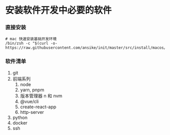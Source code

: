 # 安装软件开发中必要的软件


### 直接安装

```shell
# mac 快速安装基础开发环境
/bin/zsh -c "$(curl -o- https://raw.githubusercontent.com/ansike/init/master/src/install/macos/install.sh)"
```

### 软件清单
1. git
2. 前端系列
   1. node
   2. yarn, pnpm
   3. 版本管理器 n 和 nvm
   4. @vue/cli
   5. create-react-app
   6. http-server
3. python
4. docker
5. ssh


